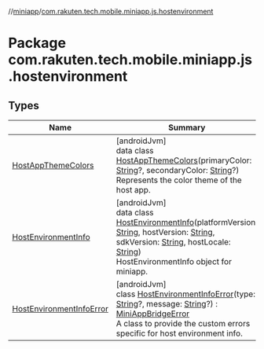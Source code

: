 //[miniapp](../../index.md)/[com.rakuten.tech.mobile.miniapp.js.hostenvironment](index.md)

# Package com.rakuten.tech.mobile.miniapp.js.hostenvironment

## Types

| Name | Summary |
|---|---|
| [HostAppThemeColors](-host-app-theme-colors/index.md) | [androidJvm]<br>data class [HostAppThemeColors](-host-app-theme-colors/index.md)(primaryColor: [String](https://kotlinlang.org/api/latest/jvm/stdlib/kotlin/-string/index.html)?, secondaryColor: [String](https://kotlinlang.org/api/latest/jvm/stdlib/kotlin/-string/index.html)?)<br>Represents the color theme of the host app. |
| [HostEnvironmentInfo](-host-environment-info/index.md) | [androidJvm]<br>data class [HostEnvironmentInfo](-host-environment-info/index.md)(platformVersion: [String](https://kotlinlang.org/api/latest/jvm/stdlib/kotlin/-string/index.html), hostVersion: [String](https://kotlinlang.org/api/latest/jvm/stdlib/kotlin/-string/index.html), sdkVersion: [String](https://kotlinlang.org/api/latest/jvm/stdlib/kotlin/-string/index.html), hostLocale: [String](https://kotlinlang.org/api/latest/jvm/stdlib/kotlin/-string/index.html))<br>HostEnvironmentInfo object for miniapp. |
| [HostEnvironmentInfoError](-host-environment-info-error/index.md) | [androidJvm]<br>class [HostEnvironmentInfoError](-host-environment-info-error/index.md)(type: [String](https://kotlinlang.org/api/latest/jvm/stdlib/kotlin/-string/index.html)?, message: [String](https://kotlinlang.org/api/latest/jvm/stdlib/kotlin/-string/index.html)?) : [MiniAppBridgeError](../com.rakuten.tech.mobile.miniapp.errors/-mini-app-bridge-error/index.md)<br>A class to provide the custom errors specific for host environment info. |
